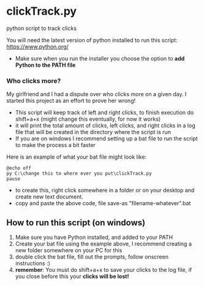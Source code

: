 # clickTrack.py
python script to track clicks 

You will need the latest version of python installed to run this script: https://www.python.org/
  - Make sure when you run the installer you choose the option to **add Python to the PATH file**

### Who clicks more?

My girlfriend and I had a dispute over who clicks more on a given day. I started this project as an effort to prove her wrong!
  - This script will keep track of left and right clicks, to finish execution  do shift+a+x (might change this eventually, for now it works)
  - it will print the total amount of clicks, left clicks, and right clicks in a log file that will be created in the directory where the script is run
  - If you are on windows I recommend setting up a bat file to run the script to make the process a bit faster
  
Here is an example of what your bat file might look like:

```
@echo off
py C:\change this to where ever you put\clickTrack.py
pause
```
  - to create this, right click somewhere in a folder or on your desktop and create new text document.
  - copy and paste the above code, file save-as "filename-whatever".bat

## How to run this script (on windows)
  1. Make sure you have Python installed, and added to your PATH
  2. Create your bat file using the example above, I recommend creating a new folder somewhere on your PC for this
  3. double click the bat file, fill out the prompts, follow onscreen instructions :)
  4. **remember**: You must do shift+a+x to save your clicks to the log file, if you close before this your **clicks will be lost!**
